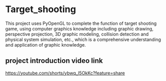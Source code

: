 # Target_shooting
This project uses PyOpenGL to complete the function of target shooting game, using computer graphics knowledge including graphic drawing, perspective projection, 3D graphic modeling, collision detection and physical system simulation, etc., which is a comprehensive understanding and application of graphic knowledge.
## project introduction video link
https://youtube.com/shorts/ybwq_l5OkKc?feature=share
